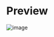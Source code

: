 # Preview
![image](https://github.com/user-attachments/assets/9ab861d2-b959-455f-ad6f-b3f294754df6)

